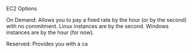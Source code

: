 EC2 Options

On Demand: Allows you to pay a fixed rate by the hour (or by the second) with no commitment.
Linux instances are by the second. Windows instances are by the hour (for now).

Reserved: Provides you with a ca

<!--stackedit_data:
eyJoaXN0b3J5IjpbLTIxMTc4ODQ2MTFdfQ==
-->